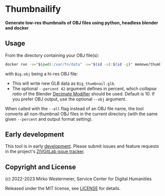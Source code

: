 # Thumbnailify

**Generate low-res thumbnails of OBJ files using python, headless blender and docker**

## Usage

From the directory containing your OBJ file(s):

```bash
docker run -v="$(pwd):/var/tn/data" -u="$(id -u):$(id -g)" memowe/thumbnailify:0.0.3 Big.obj --percent 5
```

with `Big.obj` being a hi-res OBJ file:

- This will write new GLB data as `Big_thumbnail.glb`.
- The optional `--percent 42` argument defines in percent, which *collapse ratio* of the Blender [Decimate Modifier][decmod] should be used. Default is 10. If you prefer OBJ output, use the optional `--obj` argument.

When called with the `--all` flag instead of an OBJ file name, the tool converts all non-thumbnail OBJ files in the current directory (with the same given `--percent` and output format setting).

## Early development

This tool is in early [development][repo]. Please submit issues and feature requests in the project's [ZIVGitLab issue tracker][issues].

## Copyright and License

(c) 2022-2023 Mirko Westermeier, Service Center for Digital Humanities

Released under the MIT license, see [LICENSE][license] for details.

[decmod]: https://docs.blender.org/manual/en/latest/modeling/modifiers/generate/decimate.html
[repo]: https://zivgitlab.uni-muenster.de/SCDH/ag-3d/mesh-thumbnailify
[issues]: https://zivgitlab.uni-muenster.de/SCDH/ag-3d/mesh-thumbnailify/-/issues
[license]: LICENSE
